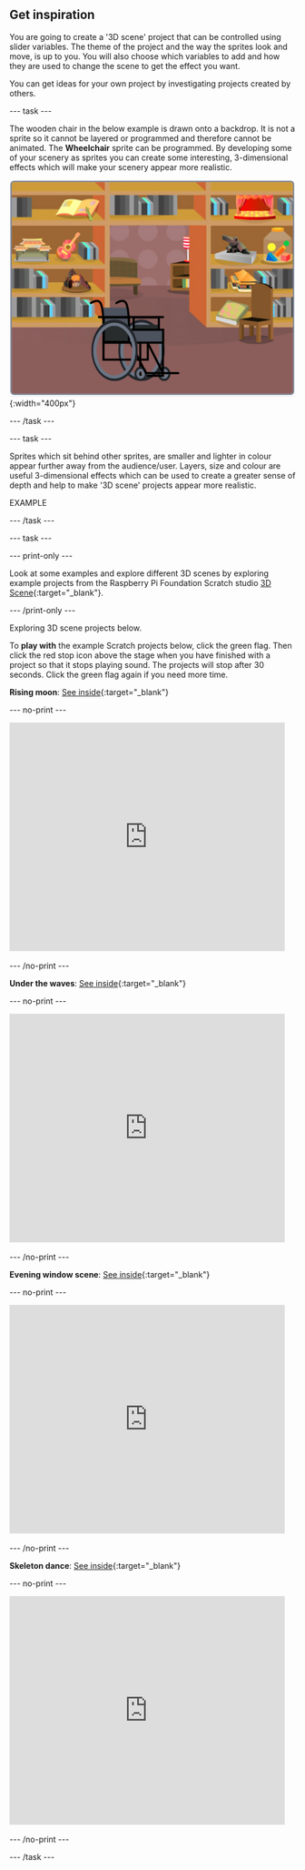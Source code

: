 ## Get inspiration

You are going to create a '3D scene' project that can be controlled using slider variables. The theme of the project and the way the sprites look and move, is up to you. You will also choose which variables to add and how they are used to change the scene to get the effect you want. 

You can get ideas for your own project by investigating projects created by others.

--- task ---

The wooden chair in the below example is drawn onto a backdrop. It is not a sprite so it cannot be layered or programmed and therefore cannot be animated. The **Wheelchair** sprite can be programmed. By developing some of your scenery as sprites you can create some interesting, 3-dimensional effects which will make your scenery appear more realistic.

![Backdrop and sprites](images/challenge2-backdrop-bedroom.png){:width="400px"}

--- /task ---

--- task ---

Sprites which sit behind other sprites, are smaller and lighter in colour appear further away from the audience/user. Layers, size and colour are useful 3-dimensional effects which can be used to create a greater sense of depth and help to make '3D scene' projects appear more realistic.

EXAMPLE

--- /task ---

--- task ---

--- print-only ---

Look at some examples and explore different 3D scenes  by exploring example projects from the Raspberry Pi Foundation Scratch studio [3D Scene](https://scratch.mit.edu/studios/28058862){:target="_blank"}.

--- /print-only ---

Exploring 3D scene projects below.
 
To **play with** the example Scratch projects below, click the green flag. Then click the red stop icon above the stage when you have finished with a project so that it stops playing sound. The projects will stop after 30 seconds. Click the green flag again if you need more time. 

**Rising moon**: [See inside](https://scratch.mit.edu/projects/445119855/editor){:target="_blank"}

--- no-print ---

<div class="scratch-preview">
  <iframe src="https://scratch.mit.edu/projects/445119855/embed" allowtransparency="true" width="485" height="402" frameborder="0" scrolling="no" allowfullscreen></iframe>
</div>

--- /no-print ---

**Under the waves**: [See inside](https://scratch.mit.edu/projects/447874869/editor){:target="_blank"}

--- no-print ---

<div class="scratch-preview">
  <iframe allowtransparency="true" width="485" height="402" src="https://scratch.mit.edu/projects/embed/447874869/?autostart=false" frameborder="0"></iframe>
</div>

--- /no-print ---
 
 **Evening window scene**: [See inside](https://scratch.mit.edu/projects/437510050/editor){:target="_blank"}

--- no-print ---

<div class="scratch-preview">
  <iframe allowtransparency="true" width="485" height="402" src="https://scratch.mit.edu/projects/embed/437510050/?autostart=false" frameborder="0"></iframe>
</div>

--- /no-print ---

**Skeleton dance**: [See inside](https://scratch.mit.edu/projects/449737128/editor){:target="_blank"}

--- no-print ---

<div class="scratch-preview">
  <iframe allowtransparency="true" width="485" height="402" src="https://scratch.mit.edu/projects/embed/449737128/?autostart=false" frameborder="0"></iframe>
</div>

--- /no-print ---

--- /task ---
